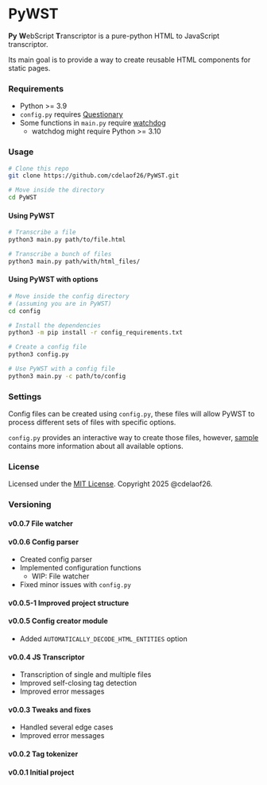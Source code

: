 # PyWST

**Py** **W**ebScript **T**ranscriptor is a 
pure-python HTML to JavaScript transcriptor.

Its main goal is to provide a way to create 
reusable HTML components for static pages.

### Requirements

- Python >= 3.9
- `config.py` requires [Questionary](https://github.com/tmbo/questionary.git)
- Some functions in `main.py` require [watchdog](https://github.com/gorakhargosh/watchdog)
  - watchdog might require Python >= 3.10

### Usage

```bash
# Clone this repo
git clone https://github.com/cdelaof26/PyWST.git

# Move inside the directory
cd PyWST
```

#### Using PyWST

```bash
# Transcribe a file
python3 main.py path/to/file.html

# Transcribe a bunch of files
python3 main.py path/with/html_files/
```

#### Using PyWST with options

```bash
# Move inside the config directory
# (assuming you are in PyWST)
cd config

# Install the dependencies
python3 -m pip install -r config_requirements.txt

# Create a config file
python3 config.py

# Use PyWST with a config file
python3 main.py -c path/to/config
```

### Settings

Config files can be created using `config.py`, 
these files will allow PyWST to process different 
sets of files with specific options.

`config.py` provides an interactive way to create 
those files, however, [sample](config/sample) contains more
information about all available options.

### License

Licensed under the [MIT License](LICENSE). Copyright 2025 @cdelaof26.

### Versioning

#### v0.0.7 File watcher

#### v0.0.6 Config parser
- Created config parser
- Implemented configuration functions
  - WIP: File watcher
- Fixed minor issues with `config.py`

#### v0.0.5-1 Improved project structure

#### v0.0.5 Config creator module
- Added `AUTOMATICALLY_DECODE_HTML_ENTITIES` option

#### v0.0.4 JS Transcriptor
- Transcription of single and multiple files
- Improved self-closing tag detection
- Improved error messages

#### v0.0.3 Tweaks and fixes
- Handled several edge cases
- Improved error messages

#### v0.0.2 Tag tokenizer

#### v0.0.1 Initial project
